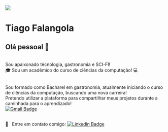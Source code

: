 
<img width="auto" src="https://github.com/tgmarinho/tgmarinho/blob/master/banner.png">

# Tiago Falangola

## Olá pessoal 👋
<br/>Sou apaixonado técnologia, gastronomia e SCI-FI!
<br/>:mortar_board: Sou um acadêmico do curso de ciências da computação! :computer:

<br/>Sou formado como Bacharel em gastronomia, atualmente iniciando o curso de ciências da computação, buscando uma nova carreira!
<br/>Pretendo utilizar a plataforma para compartilhar meus projetos durante a caminhada para o aprendizado!
<br/>[![Gmail Badge](https://img.shields.io/badge/-tiagofalangola@gmail.com-c14438?style=flat-square&logo=Gmail&logoColor=white&link=mailto:tiagofalangola@gmail.com)](mailto:tgmarinho@gmail.com)

<br/> :email: &nbsp; Entre em contato comigo: [![Linkedin Badge](https://img.shields.io/badge/-TiagoFalangola-blue?style=flat-square&logo=Linkedin&logoColor=white&link=hwww.linkedin.com/in/tiagofalangola)](www.linkedin.com/in/tiagofalangola) 

```
